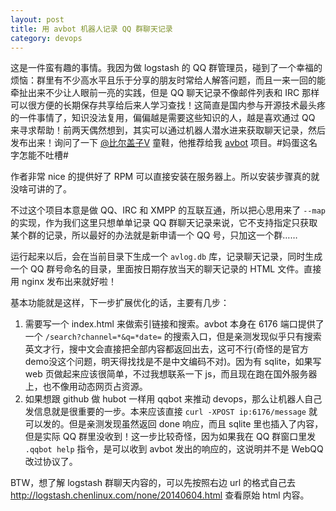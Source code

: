 ```yaml
---
layout: post
title: 用 avbot 机器人记录 QQ 群聊天记录
category: devops
---
```


这是一件蛮有趣的事情。我因为做 logstash 的 QQ 群管理员，碰到了一个幸福的烦恼：群里有不少高水平且乐于分享的朋友时常给人解答问题，而且一来一回的能牵扯出来不少让人眼前一亮的实践，但是 QQ 聊天记录不像邮件列表和 IRC 那样可以很方便的长期保存共享给后来人学习查找！这简直是国内参与开源技术最头疼的一件事情了，知识没法复用，偏偏越是需要这些知识的人，越是喜欢通过 QQ 来寻求帮助！前两天偶然想到，其实可以通过机器人潜水进来获取聊天记录，然后发布出来！询问了一下 [@比尔盖子V](http://weibo.com/biergaizi) 童鞋，他推荐给我 [avbot](http://wiki.avplayer.org/Avbot) 项目。#妈蛋这名字怎能不吐槽#

作者非常 nice 的提供好了 RPM 可以直接安装在服务器上。所以安装步骤真的就没啥可讲的了。

不过这个项目本意是做 QQ、IRC 和 XMPP 的互联互通，所以把心思用来了 `--map` 的实现，作为我们这里只想单单记录 QQ 群聊天记录来说，它不支持指定只获取某个群的记录，所以最好的办法就是新申请一个 QQ 号，只加这一个群……

运行起来以后，会在当前目录下生成一个 `avlog.db` 库，记录聊天记录，同时生成一个 QQ 群号命名的目录，里面按日期存放当天的聊天记录的 HTML 文件。直接用 nginx 发布出来就好啦！

基本功能就是这样，下一步扩展优化的话，主要有几步：

1. 需要写一个 index.html 来做索引链接和搜索。avbot 本身在 6176 端口提供了一个 `/search?channel=*&q=*date=` 的搜索入口，但是亲测发现似乎只有搜索英文才行，搜中文会直接把全部内容都返回出去，这可不行(奇怪的是官方demo没这个问题，明天得找找是不是中文编码不对)。因为有 sqlite，如果写 web 页做起来应该很简单，不过我想联系一下 js，而且现在跑在国外服务器上，也不像用动态网页占资源。
2. 如果想跟 github 做 hubot 一样用 qqbot 来推动 devops，那么让机器人自己发信息就是很重要的一步。本来应该直接 `curl -XPOST ip:6176/message` 就可以发的。但是亲测发现虽然返回 done 响应，而且 sqlite 里也插入了内容，但是实际 QQ 群里没收到！这一步比较奇怪，因为如果我在 QQ 群窗口里发 `.qqbot help` 指令，是可以收到 avbot 发出的响应的，这说明并不是 WebQQ 改过协议了。

BTW，想了解 logstash 群聊天内容的，可以先按照右边 url 的格式自己去 <http://logstash.chenlinux.com/none/20140604.html> 查看原始 html 内容。
